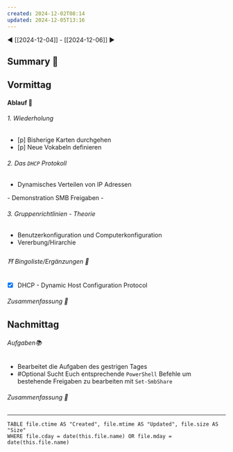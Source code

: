 ```yaml
---
created: 2024-12-02T08:14
updated: 2024-12-05T13:16
---
```

◀ [[2024-12-04]] - [[2024-12-06]] ▶
## Summary 🌲
## Vormittag
#### Ablauf 🧭
###### 1. Wiederholung
* [p] Bisherige Karten durchgehen
* [p] Neue Vokabeln definieren
###### 2. Das `DHCP` Protokoll
* Dynamisches Verteilen von IP Adressen

\- Demonstration SMB Freigaben -
###### 3. Gruppenrichtlinien - Theorie
* Benutzerkonfiguration und Computerkonfiguration
* Vererbung/Hirarchie
###### ⛩ Bingoliste/Ergänzungen 🐾
* [x] DHCP - Dynamic Host Configuration Protocol
###### Zusammenfassung 🌲

## Nachmittag
###### Aufgaben📚
* Bearbeitet die Aufgaben des gestrigen Tages
* #Optional Sucht Euch entsprechende `PowerShell` Befehle um bestehende Freigaben zu bearbeiten mit `Set-SmbShare`
###### Zusammenfassung 🌲

---
```dataview
TABLE file.ctime AS "Created", file.mtime AS "Updated", file.size AS "Size" 
WHERE file.cday = date(this.file.name) OR file.mday = date(this.file.name) 
```
